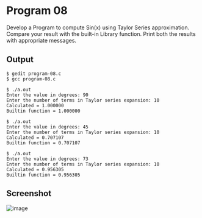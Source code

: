 # Program 08

Develop a Program to compute Sin(x) using Taylor Series approximation. Compare your result with the built-in Library function. Print both the results with appropriate messages. 

## Output

```shell
$ gedit program-08.c
$ gcc program-08.c

$ ./a.out
Enter the value in degrees: 90
Enter the number of terms in Taylor series expansion: 10
Calculated = 1.000000
Builtin function = 1.000000

$ ./a.out
Enter the value in degrees: 45
Enter the number of terms in Taylor series expansion: 10
Calculated = 0.707107
Builtin function = 0.707107

$ ./a.out
Enter the value in degrees: 73
Enter the number of terms in Taylor series expansion: 10
Calculated = 0.956305
Builtin function = 0.956305

```

## Screenshot

![image](https://user-images.githubusercontent.com/44167922/50373329-75a61d00-0603-11e9-9a73-7b8a323e3e02.png)
